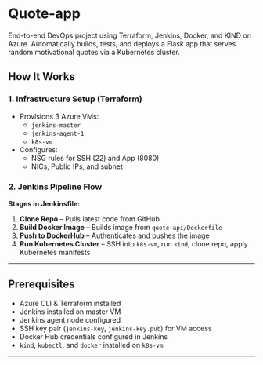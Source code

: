 # Quote-app
End-to-end DevOps project using Terraform, Jenkins, Docker, and KIND on Azure. Automatically builds, tests, and deploys a Flask app that serves random motivational quotes via a Kubernetes cluster.

##  How It Works

### 1. Infrastructure Setup (Terraform)
- Provisions 3 Azure VMs:
  - `jenkins-master`
  - `jenkins-agent-1`
  - `k8s-vm`
- Configures:
  - NSG rules for SSH (22) and App (8080)
  - NICs, Public IPs, and subnet

### 2. Jenkins Pipeline Flow

**Stages in Jenkinsfile:**
1. **Clone Repo** – Pulls latest code from GitHub
2. **Build Docker Image** – Builds image from `quote-api/Dockerfile`
3. **Push to DockerHub** – Authenticates and pushes the image
4. **Run Kubernetes Cluster** – SSH into `k8s-vm`, run `kind`, clone repo, apply Kubernetes manifests

---

##  Prerequisites

- Azure CLI & Terraform installed
- Jenkins installed on master VM
- Jenkins agent node configured
- SSH key pair (`jenkins-key`, `jenkins-key.pub`) for VM access
- Docker Hub credentials configured in Jenkins
- `kind`, `kubectl`, and `docker` installed on `k8s-vm`

---
